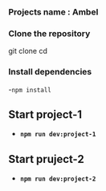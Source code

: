 
### Projects name : Ambel

### Clone the repository
git clone <repository-url>
cd <repository-folder>

### Install dependencies
-`npm install`

## Start project-1
- **`npm run dev:project-1`**
## Start pruject-2
- **`npm run dev:project-2`**







